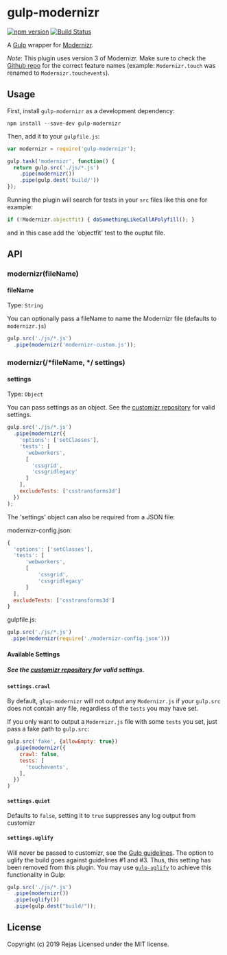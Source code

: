 # gulp-modernizr 

[![npm version](https://badge.fury.io/js/gulp-modernizr.svg)](https://badge.fury.io/js/gulp-modernizr)
[![Build Status](https://secure.travis-ci.org/rejas/gulp-modernizr.png?branch=master,develop)](https://travis-ci.org/rejas/gulp-modernizr)

A [Gulp](https://gulpjs.com/) wrapper for [Modernizr](https://github.com/doctyper/customizr).

*Note*: This plugin uses version 3 of Modernizr. Make sure to check the [Github repo](https://github.com/Modernizr/Modernizr/tree/master/feature-detects) for the correct feature names (example: ```Modernizr.touch``` was renamed to ```Modernizr.touchevents```).

## Usage

First, install `gulp-modernizr` as a development dependency:

```shell
npm install --save-dev gulp-modernizr
```

Then, add it to your `gulpfile.js`:

```javascript
var modernizr = require('gulp-modernizr');

gulp.task('modernizr', function() {
  return gulp.src('./js/*.js')
    .pipe(modernizr())
    .pipe(gulp.dest('build/'))
});
```

Running the plugin will search for tests in your `src` files like this one for example:

```javascript
if (!Modernizr.objectfit) { doSomethingLikeCallAPolyfill(); }
```

and in this case add the 'objectfit' test to the ouptut file.

## API

### modernizr(fileName)

#### fileName
Type: `String`

You can optionally pass a fileName to name the Modernizr file (defaults to `modernizr.js`)

```javascript
gulp.src('./js/*.js')
  .pipe(modernizr('modernizr-custom.js'));
```

### modernizr(/*fileName, */ settings)

#### settings
Type: `Object`

You can pass settings as an object. See the [customizr repository](https://github.com/doctyper/customizr#config-file) for valid settings.

```javascript
gulp.src('./js/*.js')
  .pipe(modernizr({
    'options': ['setClasses'],
    'tests': [
      'webworkers',
      [
        'cssgrid',
        'cssgridlegacy'
      ]
    ],
    excludeTests: ['csstransforms3d']
  })
);
```

The 'settings' object can also be required from a JSON file:

modernizr-config.json:
```javascript
{
  'options': ['setClasses'],
  'tests': [
      'webworkers',
      [
          'cssgrid',
          'cssgridlegacy'
      ]
  ],
  excludeTests: ['csstransforms3d']
}
```

gulpfile.js:

```javascript
gulp.src('./js/*.js')
 .pipe(modernizr(require('./modernizr-config.json')))
```

#### Available Settings
##### See the [customizr repository](https://github.com/Modernizr/customizr#config-file) for valid settings.

#### `settings.crawl`

By default, `glup-modernizr` will not output any `Modernizr.js` if your `gulp.src` does not contain any file, 
regardless of the `tests` you may have set.

If you only want to output a `Modernizr.js` file with some `tests` you set, just pass a fake path to `gulp.src`:

```javascript
gulp.src('fake', {allowEmpty: true})
  .pipe(modernizr({
    crawl: false,
    tests: [
      'touchevents',
    ],
  })
)
```

#### `settings.quiet`
Defaults to `false`, setting it to `true` suppresses any log output from customizr

#### `settings.uglify`
Will never be passed to customizr, see the [Gulp guidelines](https://github.com/gulpjs/gulp/blob/master/docs/writing-a-plugin/guidelines.md). The option to uglify the build goes against guidelines #1 and #3. Thus, this setting has been removed from this plugin. You may use [`gulp-uglify`](https://npmjs.org/package/gulp-uglify) to achieve this functionality in Gulp:

```javascript
gulp.src('./js/*.js')
  .pipe(modernizr())
  .pipe(uglify())
  .pipe(gulp.dest("build/"));
```

## License
Copyright (c) 2019 Rejas
Licensed under the MIT license.
